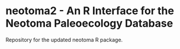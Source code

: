 # neotoma2 - An R Interface for the Neotoma Paleoecology Database

Repository for the updated neotoma R package.
